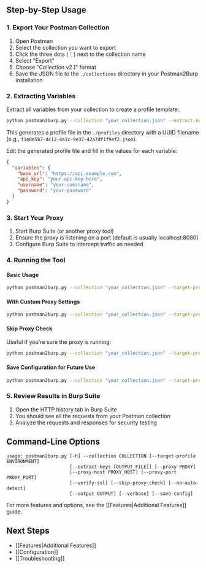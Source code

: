 
## Step-by-Step Usage

### 1. Export Your Postman Collection

1. Open Postman
2. Select the collection you want to export
3. Click the three dots (⋮) next to the collection name
4. Select "Export"
5. Choose "Collection v2.1" format
6. Save the JSON file to the `./collections` directory in your Postman2Burp installation

### 2. Extracting Variables

Extract all variables from your collection to create a profile template:

```bash
python postman2burp.py --collection "your_collection.json" --extract-keys
```

This generates a profile file in the `./profiles` directory with a UUID filename (e.g., `f1e8e5b7-dc12-4a1c-9e37-42a7df1f9ef2.json`).

Edit the generated profile file and fill in the values for each variable:

```json
{
  "variables": {
    "base_url": "https://api.example.com",
    "api_key": "your-api-key-here",
    "username": "your-username",
    "password": "your-password"
  }
}
```

### 3. Start Your Proxy

1. Start Burp Suite (or another proxy tool)
2. Ensure the proxy is listening on a port (default is usually localhost:8080)
3. Configure Burp Suite to intercept traffic as needed

### 4. Running the Tool

#### Basic Usage

```bash
python postman2burp.py --collection "your_collection.json" --target-profile "your_profile.json"
```

#### With Custom Proxy Settings

```bash
python postman2burp.py --collection "your_collection.json" --target-profile "your_profile.json" --proxy localhost:8080
```

#### Skip Proxy Check

Useful if you're sure the proxy is running:

```bash
python postman2burp.py --collection "your_collection.json" --target-profile "your_profile.json" --skip-proxy-check
```

#### Save Configuration for Future Use

```bash
python postman2burp.py --collection "your_collection.json" --target-profile "your_profile.json" --proxy localhost:8080 --save-config
```

### 5. Review Results in Burp Suite

1. Open the HTTP history tab in Burp Suite
2. You should see all the requests from your Postman collection
3. Analyze the requests and responses for security testing

## Command-Line Options

```
usage: postman2burp.py [-h] --collection COLLECTION [--target-profile ENVIRONMENT]
                       [--extract-keys [OUTPUT_FILE]] [--proxy PROXY] 
                       [--proxy-host PROXY_HOST] [--proxy-port PROXY_PORT]
                       [--verify-ssl] [--skip-proxy-check] [--no-auto-detect]
                       [--output OUTPUT] [--verbose] [--save-config]
```

For more features and options, see the [[Features|Additional Features]] guide.

## Next Steps

- [[Features|Additional Features]]
- [[Configuration]]
- [[Troubleshooting]] 